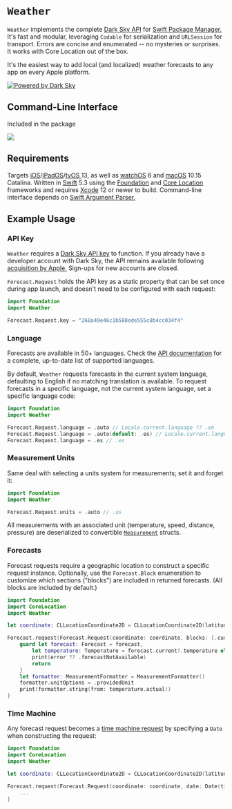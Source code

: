 # `Weather`

`Weather` implements the complete [Dark Sky API](https://darksky.net/dev) for [Swift Package Manager.](https://github.com/apple/swift-package-manager)  It's fast and modular, leveraging `Codable` for serialization and `URLSession` for transport. Errors are concise and enumerated -- no mysteries or surprises. It works with Core Location out of the box.

It's the easiest way to add local (and localized) weather forecasts to any app on every Apple platform.

[![Powered by Dark Sky](DarkSky.svg)](https://darksky.net/poweredby)

## Command-Line Interface

Included in the package

![](Weather.png)

## Requirements

Targets [iOS](https://developer.apple.com/ios)/[iPadOS](https://developer.apple.com/ipad)/[tvOS ](https://developer.apple.com/tvos) 13, as well as [watchOS](https://developer.apple.com/watchos) 6 and [macOS](https://developer.apple.com/macos) 10.15 Catalina. Written in [Swift](https://developer.apple.com/documentation/swift) 5.3 using the [Foundation](https://developer.apple.com/documentation/foundation) and [Core Location](https://developer.apple.com/documentation/corelocation) frameworks and requires [Xcode](https://developer.apple.com/xcode) 12 or newer to build. Command-line interface depends on [Swift Argument Parser.](https://github.com/apple/swift-argument-parser)

## Example Usage

### API Key

`Weather` requires a [Dark Sky API key](https://darksky.net/dev) to function. If you already have a developer account with Dark Sky, the API remains available following [acquisition by Apple.](https://blog.darksky.net) Sign-ups for new accounts are closed.

`Forecast.Request` holds the API key as a static property that can be set once during app launch, and doesn't need to be configured with each request:

```swift
import Foundation
import Weather

Forecast.Request.key = "268a49e46c1b588ede555c8b4cc034f4"
```

### Language

Forecasts are available in 50+ languages. Check the [API documentation](https://darksky.net/dev/docs) for a complete, up-to-date list of supported languages.

By default, `Weather` requests forecasts in the current system language, defaulting to English if no matching translation is available. To request forecasts in a specific language, not the current system language, set a specific language code:

```swift
import Foundation
import Weather

Forecast.Request.language = .auto // Locale.current.language ?? .en
Forecast.Request.language = .auto(default: .es) // Locale.current.language ?? .es
Forecast.Request.language = .es // .es
```

### Measurement Units

Same deal with selecting a units system for measurements; set it and forget it:

```swift
import Foundation
import Weather

Forecast.Request.units = .auto // .us
```
All measurements with an associated unit (temperature, speed, distance, pressure) are deserialized to convertible [`Measurement`](https://developer.apple.com/documentation/foundation/measurement)  structs.

### Forecasts

Forecast requests require a geographic location to construct a specific request instance. Optionally, use the `Forecast.Block` enumeration to customize which sections ("blocks") are included in returned forecasts. (All blocks are included by default.)

```swift
import Foundation
import CoreLocation
import Weather

let coordinate: CLLocationCoordinate2D = CLLocationCoordinate2D(latitude: 43.6616968, longitude: -70.1937586)

Forecast.request(Forecast.Request(coordinate: coordinate, blocks: [.current, .alerts])) { forecast, error in
    guard let forecast: Forecast = forecast,
        let temperature: Temperature = forecast.current?.temperature else {
        print(error ?? .forecastNotAvailable)
        return
    }
    let formatter: MeasurementFormatter = MeasurementFormatter()
    formatter.unitOptions = .providedUnit
    print(formatter.string(from: temperature.actual))
}
```

### Time Machine

Any forecast request becomes a [time machine request](https://darksky.net/dev/docs#time-machine-request) by specifying a `Date` when constructing the request:

```swift
import Foundation
import CoreLocation
import Weather

let coordinate: CLLocationCoordinate2D = CLLocationCoordinate2D(latitude: 43.6616968, longitude: -70.1937586)

Forecast.request(Forecast.Request(coordinate: coordinate, date: Date(timeIntervalSince1970: 247156860.0))) { forecast, error in
    ...
}
```
